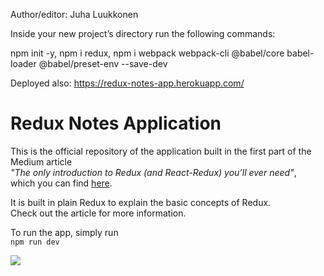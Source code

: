 Author/editor: Juha Luukkonen

Inside your new project’s directory run the following commands:

npm init -y,
npm i redux,
npm i webpack webpack-cli @babel/core babel-loader @babel/preset-env --save-dev

Deployed also: https://redux-notes-app.herokuapp.com/



# Redux Notes Application

This is the official repository of the application built in the first part of the Medium article  
*"The only introduction to Redux (and React-Redux) you’ll ever need"*,  
which you can find [here](https://medium.com/@h.stevanoski/the-only-introduction-to-redux-and-react-redux-youll-ever-need-8ce5da9e53c6).

It is built in plain Redux to explain the basic concepts of Redux.  
Check out the article for more information.

To run the app, simply run  
`npm run dev`

![](https://miro.medium.com/max/457/1*NWOmsT2_4MoRuUevioicqg.png)
